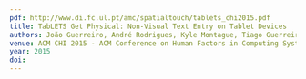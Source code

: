 ```yaml
---
pdf: http://www.di.fc.ul.pt/amc/spatialtouch/tablets_chi2015.pdf
title: TabLETS Get Physical: Non-Visual Text Entry on Tablet Devices
authors: João Guerreiro, André Rodrigues, Kyle Montague, Tiago Guerreiro, Hugo Nicolau, Daniel Gonçalves
venue: ACM CHI 2015 - ACM Conference on Human Factors in Computing Systems, Seoul, South Korea, April, 2015
year: 2015
doi: 
---
```

